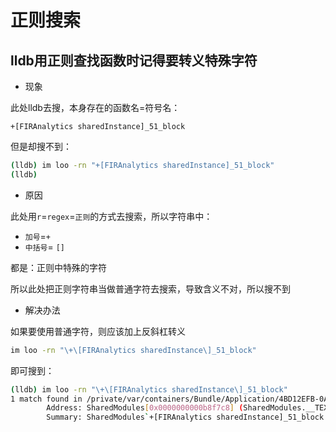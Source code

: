 # 正则搜索

## lldb用正则查找函数时记得要转义特殊字符

* 现象

此处lldb去搜，本身存在的函数名=符号名：

`+[FIRAnalytics sharedInstance]_51_block`

但是却搜不到：
```bash
(lldb) im loo -rn "+[FIRAnalytics sharedInstance]_51_block"
(lldb)
```

* 原因

此处用`r`=`regex`=`正则`的方式去搜索，所以字符串中：

* `加号`=`+`
* `中括号`= `[]`

都是：正则中特殊的字符

所以此处把正则字符串当做普通字符去搜索，导致含义不对，所以搜不到

* 解决办法

如果要使用普通字符，则应该加上反斜杠转义
```bash
im loo -rn "\+\[FIRAnalytics sharedInstance\]_51_block"
```

即可搜到：

```bash
(lldb) im loo -rn "\+\[FIRAnalytics sharedInstance\]_51_block"
1 match found in /private/var/containers/Bundle/Application/4BD12EFB-0A75-49DC-8059-EBCDCF21522D/WhatsApp.app/Frameworks/SharedModules.framework/SharedModules:
        Address: SharedModules[0x0000000000b8f7c8] (SharedModules.__TEXT.__text + 12096916)
        Summary: SharedModules`+[FIRAnalytics sharedInstance]_51_block
```
